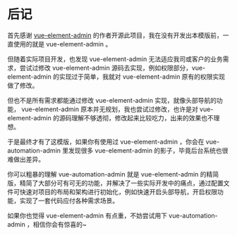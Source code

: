 # 后记

首先感谢 [vue-element-admin](https://github.com/PanJiaChen/vue-element-admin) 的作者开源此项目，我在没有开发出本模版前，一直使用的就是 vue-element-admin 。

但随着实际项目开发，也发现 vue-element-admin 无法适应我司或客户的业务需求，尝试过修改 vue-element-admin 源码去实现，例如权限部分，vue-element-admin 的实现过于简单，我就对 vue-element-admin 原有的权限实现做了修改。

但也不是所有需求都能通过修改 vue-element-admin 实现，就像头部导航的功能， vue-element-admin 原本并无规划，我也尝试过修改，也许是对 vue-element-admin 的源码理解不够透彻，修改起来比较吃力，出来的效果也不理想。

于是最终才有了这模版，如果你有使用过 vue-element-admin ，你会在 vue-automation-admin 里发现很多 vue-element-admin 的影子，毕竟后台系统也很难做出差异。

你可以粗暴的理解 vue-automation-admin 就是 vue-element-admin 的精简版，精简了大部分可有可无的功能，并解决了一些实际开发中的痛点，通过配置文件可快速对项目的布局和架构进行初始化，例如快速开启头部导航，开启权限功能，实现了一套代码应付各种需求场景。

如果你也觉得 vue-element-admin 有点重，不妨尝试用下 vue-automation-admin ，相信你会有惊喜的~